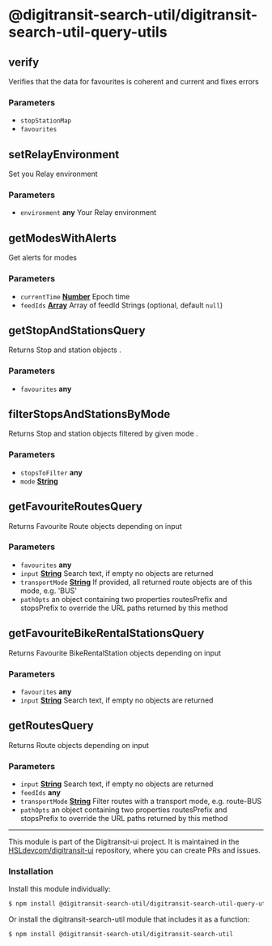 # @digitransit-search-util/digitransit-search-util-query-utils

<!-- Generated by documentation.js. Update this documentation by updating the source code. -->

## verify

Verifies that the data for favourites is coherent and current and fixes errors

### Parameters

-   `stopStationMap`  
-   `favourites`  

## setRelayEnvironment

Set you Relay environment

### Parameters

-   `environment` **any** Your Relay environment

## getModesWithAlerts

Get alerts for modes

### Parameters

-   `currentTime` **[Number][1]** Epoch time
-   `feedIds` **[Array][2]** Array of feedId Strings (optional, default `null`)

## getStopAndStationsQuery

Returns Stop and station objects .

### Parameters

-   `favourites` **any** 

## filterStopsAndStationsByMode

Returns Stop and station objects filtered by given mode .

### Parameters

-   `stopsToFilter` **any** 
-   `mode` **[String][3]** 

## getFavouriteRoutesQuery

Returns Favourite Route objects depending on input

### Parameters

-   `favourites` **any** 
-   `input` **[String][3]** Search text, if empty no objects are returned
-   `transportMode` **[String][3]** If provided, all returned route objects are of this mode, e.g. 'BUS'
-   `pathOpts`  an object containing two properties routesPrefix and stopsPrefix to override the URL paths returned
           by this method

## getFavouriteBikeRentalStationsQuery

Returns Favourite BikeRentalStation objects depending on input

### Parameters

-   `favourites` **any** 
-   `input` **[String][3]** Search text, if empty no objects are returned

## getRoutesQuery

Returns Route objects depending on input

### Parameters

-   `input` **[String][3]** Search text, if empty no objects are returned
-   `feedIds` **any** 
-   `transportMode` **[String][3]** Filter routes with a transport mode, e.g. route-BUS
-   `pathOpts`  an object containing two properties routesPrefix and stopsPrefix to override the URL paths returned
           by this method

[1]: https://developer.mozilla.org/docs/Web/JavaScript/Reference/Global_Objects/Number

[2]: https://developer.mozilla.org/docs/Web/JavaScript/Reference/Global_Objects/Array

[3]: https://developer.mozilla.org/docs/Web/JavaScript/Reference/Global_Objects/String

<!-- This file is automatically generated. Please don't edit it directly:
if you find an error, edit the source file (likely index.js), and re-run
./scripts/generate-readmes in the digitransit-search-util project. -->

---

This module is part of the Digitransit-ui project. It is maintained in the
[HSLdevcom/digitransit-ui](https://github.com/HSLdevcom/digitransit-ui) repository, where you can create
PRs and issues.

### Installation

Install this module individually:

```sh
$ npm install @digitransit-search-util/digitransit-search-util-query-utils
```

Or install the digitransit-search-util module that includes it as a function:

```sh
$ npm install @digitransit-search-util/digitransit-search-util
```
